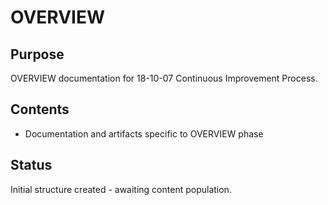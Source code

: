 # OVERVIEW

## Purpose
OVERVIEW documentation for 18-10-07 Continuous Improvement Process.

## Contents
- Documentation and artifacts specific to OVERVIEW phase

## Status
Initial structure created - awaiting content population.
